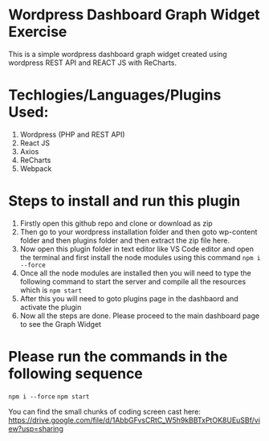 # Wordpress  Dashboard Graph Widget Exercise
This is a simple wordpress dashboard graph widget created using wordpress REST API and REACT JS with ReCharts.


# Techlogies/Languages/Plugins Used:
1. Wordpress (PHP and REST API)
2. React JS
3. Axios
4. ReCharts
5. Webpack


# Steps to install and run this plugin

1. Firstly open this github repo and clone or download as zip
2. Then go to your wordpress installation folder and then goto wp-content folder and then plugins folder and then extract the zip file here.
3. Now open this plugin folder in text editor like VS Code editor and open the terminal and first install the node modules using this command ```npm i --force```
4. Once all the node modules are installed then you will need to type the following command to start the server and compile all the resources which is ```npm start```
5. After this you will need to goto plugins page in the dashbaord and activate the plugin
6. Now all the steps are done. Please proceed to the main dashboard page to see the Graph Widget


# Please run the commands in the following sequence
```npm i --force```
```npm start```

You can find the small chunks of coding screen cast here: https://drive.google.com/file/d/1AbbGFvsCRtC_W5h9kBBTxPtOK8UEuSBf/view?usp=sharing
